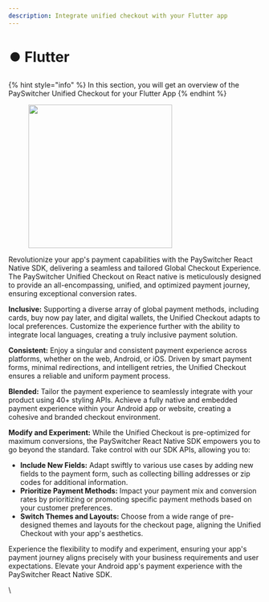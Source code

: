 ```yaml
---
description: Integrate unified checkout with your Flutter app
---
```


# ⏺️ Flutter

{% hint style="info" %}
In this section, you will get an overview of the PaySwitcher Unified Checkout for your Flutter App
{% endhint %}

<figure><img src="../../../.gitbook/assets/image (112).png" alt="" width="286"><figcaption></figcaption></figure>

Revolutionize your app's payment capabilities with the PaySwitcher React Native SDK, delivering a seamless and tailored Global Checkout Experience. The PaySwitcher Unified Checkout on React native is meticulously designed to provide an all-encompassing, unified, and optimized payment journey, ensuring exceptional conversion rates.

**Inclusive:** Supporting a diverse array of global payment methods, including cards, buy now pay later, and digital wallets, the Unified Checkout adapts to local preferences. Customize the experience further with the ability to integrate local languages, creating a truly inclusive payment solution.

**Consistent:** Enjoy a singular and consistent payment experience across platforms, whether on the web, Android, or iOS. Driven by smart payment forms, minimal redirections, and intelligent retries, the Unified Checkout ensures a reliable and uniform payment process.

**Blended:** Tailor the payment experience to seamlessly integrate with your product using 40+ styling APIs. Achieve a fully native and embedded payment experience within your Android app or website, creating a cohesive and branded checkout environment.

**Modify and Experiment:** While the Unified Checkout is pre-optimized for maximum conversions, the PaySwitcher React Native SDK empowers you to go beyond the standard. Take control with our SDK APIs, allowing you to:

* **Include New Fields:** Adapt swiftly to various use cases by adding new fields to the payment form, such as collecting billing addresses or zip codes for additional information.
* **Prioritize Payment Methods:** Impact your payment mix and conversion rates by prioritizing or promoting specific payment methods based on your customer preferences.
* **Switch Themes and Layouts:** Choose from a wide range of pre-designed themes and layouts for the checkout page, aligning the Unified Checkout with your app's aesthetics.

Experience the flexibility to modify and experiment, ensuring your app's payment journey aligns precisely with your business requirements and user expectations. Elevate your Android app's payment experience with the PaySwitcher React Native  SDK.

\
